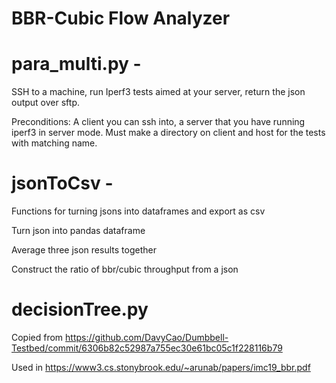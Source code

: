 # BBR-Cubic Flow Analyzer
# para_multi.py - 
SSH to a machine, run Iperf3 tests aimed at your server, return the json output over sftp.

Preconditions: A client you can ssh into, a server that you have running iperf3 in server mode.
Must make a directory on client and host for the tests with matching name.

# jsonToCsv -
Functions for turning jsons into dataframes and export as csv

Turn json into pandas dataframe 

Average three json results together

Construct the ratio of bbr/cubic throughput from a json

# decisionTree.py
Copied from https://github.com/DavyCao/Dumbbell-Testbed/commit/6306b82c52987a755ec30e61bc05c1f228116b79

Used in https://www3.cs.stonybrook.edu/~arunab/papers/imc19_bbr.pdf